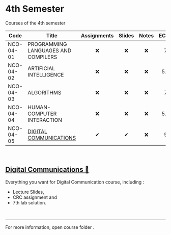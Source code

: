# 4th Semester

Courses of the 4th semester

| Code      | Title                                | Assignments | Slides | Notes | ECTS |
| --------- | ------------------------------------ | :---------: | :----: | :---: | :---: | 
| NCO-04-01 | PROGRAMMING LANGUAGES AND  COMPILERS |      ❌    | ❌    | ❌    | 7    | 
| NCO-04-02 | ARTIFICIAL INTELLIGENCE              |      ❌    | ❌    | ❌    | 5.5  | 
| NCO-04-03 | ALGORITHMS                           |      ❌    | ❌    | ❌    | 7    | 
| NCO-04-04 | HUMAN-COMPUTER INTERACTION           |      ❌    | ❌    | ❌    | 5.5  | 
| NCO-04-05 | [DIGITAL COMMUNICATIONS](https://github.com/tsingi-chris/CSD-Auth/tree/main/4th%20Semester#digital-communications-)               |      ✔     | ✔     | ❌    | 5    | 
<br/>

## [Digital Communications 📂](https://github.com/tsingi-chris/CSD-Auth/tree/main/4th%20Semester/Digital%20Communications)

Everything you want for Digital Communication course, including :
* Lecture Slides,
* CRC assignment and
* 7th lab solution.



<br />

<hr />
For more information, open course folder .



